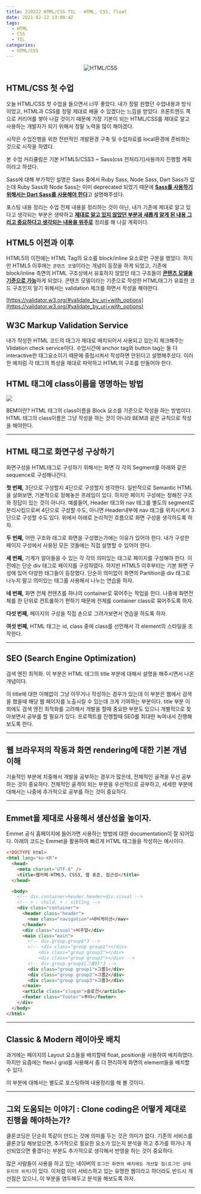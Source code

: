 ```yaml
---
title: 210222 HTML/CSS TIL - HTML, CSS, float
date: 2021-02-22 13:00:42
tags:
  - HTML
  - CSS
  - TIL
categories:
  - HTML/CSS
---
```


<div align="center">
  <img src="/images/post_images/html_css_logo.png" alt="HTML/CSS"/>
</div>

## **HTML/CSS 첫 수업**

오늘 HTML/CSS 첫 수업을 들으면서 너무 좋았다. 내가 정말 원했던 수업내용과 방식이었고, HTML과 CSS를 정말 제대로 배울 수 있겠다는 느낌을 받았다.
프론트엔드 쪽으로 커리어를 쌓아 나갈 것이기 때문에 가장 기본이 되는 HTML/CSS를 제대로 알고 사용하는 개발자가 되기 위해서 정말 노력을 많이 해야겠다.

시작은 수업진행을 위한 전반적인 개발환경 구축 및 수업자료를 local환경에 준비하는 것으로 시작을 하였다.

본 수업 커리큘럼은 기본 HTML5/CSS3 ~ Sass(css 전처리기)사용까지 진행할 계획이라고 하셨다.

Sass에 대해 부가적인 설명은 Sass 중에서 Ruby Sass, Node Sass, Dart Sass가 있는데 Ruby Sass와 Node Sass는 이미 deprecated 되었기 때문에 <ins><b>Sass를 사용하기 위해서는 Dart Sass를 사용해야 한다</b></ins>고 설명해주셨다.

포스팅 내용 정리는 수업 전체 내용을 정리하는 것이 아닌, 내가 기존에 제대로 알고 있다고 생각되는 부분은 생략하고 <ins><b>제대로 알고 있지 않았던 부분과 새롭게 알게 된 내용 그리고 중요하다고 생각되는 내용을 위주로</b></ins> 정리를 해 나갈 계획이다.

  <!-- more -->

## HTML5 이전과 이후

HTML5의 이전에는 HTML Tag의 요소를 block/inline 요소로만 구분을 했었다. 하지만 HTML5 이후에는 `콘텐츠 모델`이라는 개념이 등장을 하게 되었고, 기존에 block/inline 측면의 HTML 구조상에서 유효하지 않았던 태그 구조들이 <ins><b>콘텐츠 모델을 기준으로 가능</b></ins>하게 되었다.
콘텐츠 모델이라는 기준으로 작성한 HTML태그가 유효한 코드 구조인지 알기 위해서는 validation 체크를 하면서 작성을 해야한다.

[https://validator.w3.org/#validate_by_uri+with_options](https://validator.w3.org/#validate_by_uri+with_options)

## W3C Markup Validation Service

내가 작성한 HTML 코드의 태그가 제대로 배치되어서 사용되고 있는지 체크해주는 Vlidation check service이다.
수업시간에 anchor tag와 button tag는 둘 다 interactive한 태그요소이기 때문에 중첩시켜서 작성하면 안된다고 설명해주셨다. 이러한 예처럼 각 태그의 특성을 제대로 파악하고 HTML의 구조를 만들어야 한다.

## HTML 태그에 class이름을 명명하는 방법

![](/images/post_images/210223_bem_img.jpg)

BEM이란? HTML 태그의 class이름을 Block 요소를 기준으로 작성을 하는 방법이다.
HTML 태그의 class이름은 그냥 작성을 하는 것이 아니라 BEM과 같은 규칙으로 작성을 해야한다.

<hr/>

## HTML 태그로 화면구성 구상하기

화면구성을 HTML태그로 구성하기 위해서는 화면 각 각의 Segment를 아래와 같은 sequence로 구성해나간다.

**첫 번째,** 3단으로 구성할지 4단으로 구성할지 생각한다. 일반적으로 Semantic HTML을 살펴보면, 기본적으로 정해놓은 프레임이 있다. 하지만 페이지 구성에는 정해진 구조와 정답이 있는 것이 아니다.
예를들어, Header 태그와 nav 태그를 별도의 segment로 분리시킴으로써 4단으로 구성할 수도, 아니면 Header내부에 nav 태그를 위치시켜서 3단으로 구성할 수도 있다. 위에서 아래로 논리적인 흐름으로 화면 구성을 생각하도록 하자.

**두 번째,** 어떤 구조와 태그로 화면을 구성했는가에는 이유가 있어야 한다. 내가 구성한 페이지 구성에서 사용된 모든 것들에는 직접 설명할 수 있어야 한다.

**세 번째,** 기계가 알아들을 수 있는 각 각의 의미있는 태그로 페이지를 구성해야 한다. 이전에는 단순 div 태그로 페이지를 구성하였다. 하지만 HTML5 이후부터는 기본 화면 구성에 있어 다양한 태그들이 등장했다. 단순히 의미없이 화면의 Partition을 div 태그로 나누지 말고 의미있는 태그를 사용해서 나누는 연습을 하자.

**네 번째,** 화면 전체 컨텐츠를 하나의 container로 묶어주는 작업을 한다. 나중에 화면전체를 한 단위로 컨트롤하기 편하기 때문에 전체를 container class로 묶어주도록 하자.

**다섯 번째,** 페이지의 구성을 직접 손으로 그려가보면서 연습을 하도록 하자.

**여섯 번째,** HTML 태그는 id, class 중에 class를 선언해서 각 element의 스타일을 조작한다.

<hr/>

## SEO (Search Engine Optimization)

검색 엔진 최적화. 이 부분은 HTML 태그의 title 부분에 대해서 설명을 해주시면서 나온 개념이다.

이 title에 대한 이해없이 그냥 아무거나 작성하는 경우가 있는데 이 부분은 웹에서 검색을 했을때 해당 웹 페이지를 노출시킬 수 있는데 크게 기여하는 부분이다.
title 부분 이외에도 검색 엔진 최적화를 고려해서 개발을 할때 중요한 부분도 있으니 개별적으로 찾아보면서 공부를 할 필요가 있다.
프로젝트를 진행할때 SEO를 최대한 녹여내서 진행해보도록 한다.

<hr/>

## 웹 브라우저의 작동과 화면 rendering에 대한 기본 개념 이해

기술적인 부분에 치중해서 개발을 공부하는 경우가 많은데, 전체적인 골격을 우선 공부하는 것이 중요하다.
전체적인 골격이 되는 부분을 우선적으로 공부하고, 세세한 부분에 대해서는 나중에 추가적으로 공부를 하는 것이 중요하다.

<hr/>

## Emmet을 제대로 사용해서 생산성을 높이자.

Emmet 공식 홈페이지에 들어가면 사용하는 방법에 대한 documentation이 잘 되어있다.
아래의 코드는 Emmet을 활용하여 빠르게 HTML 태그들을 작성하는 예시이다.

```html
<!DOCTYPE html>
<html lang="ko-KR">
  <head>
    <meta charset="UTF-8" />
    <title>웹카페-HTML5, CSS3, 웹 표준, 접근성</title>
  </head>

  <body>
    <!-- div.container>header.header+div.visual -->
    <!-- > : child, + : sibling -->
    <div class="container">
      <header class="header">
        <nav class="navigation">내비게이션</nav>
      </header>
      <div class="visual">비주얼</div>
      <main class="main">
        <!-- div.group.group$*3 -->
        <!-- <div class="group group1"></div>
            <div class="group group2"></div>
            <div class="group group3"></div> -->
        <!-- div.group.group${그룹$}*3 -->
        <div class="group group1">그룹1</div>
        <div class="group group2">그룹2</div>
        <div class="group group3">그룹3</div>
      </main>
      <article class="slogan">슬로건</article>
      <footer class="footer">푸터</footer>
    </div>
  </body>
</html>
```

<hr/>

## Classic & Modern 레이아웃 배치

과거에는 페이지의 Layout 요소들을 배치할때 float, position을 사용하여 배치하였다. 하지만 요즘에는 flex나 grid를 사용해서 좀 더 편리하게 화면의 element들을 배치할 수 있다.

이 부분에 대해서는 별도로 포스팅하여 내용정리를 해 볼 것이다.

<hr/>

## **그외 도움되는 이야기** : Clone coding은 어떻게 제대로 진행을 해야하는가?

클론코딩은 단순히 똑같이 만드는 것에 의미를 두는 것은 의미가 없다. 기존의 서비스를 클론코딩 해보았으면, 추가적으로 필요한 요소가 있는지 분석을 하고 추가를 하거나 개선되었으면 좋겠다는 부분도 추가적으로 생각해서 반영을 하는 것이 중요하다.

많은 사람들이 사용을 하고 있는 네이버의 `로그인 화면의 배치에도 개선할 점(로그인 상태 유지의 위치)`이 있다. 이처럼 이미 서비스하고 있는 유명한 웹이라고 하더라도 반드시 개선점은 있으니, 이 부분을 염두해두고 분석을 해보도록 하자.

<hr/>
